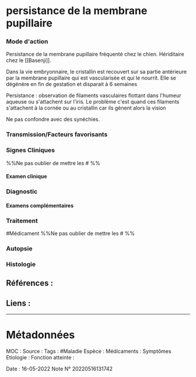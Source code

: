 # persistance de la membrane pupillaire
### Mode d'action
Persistance de la membrane pupillaire fréquenté chez le chien. Hériditaire chez le [[Basenji]].

Dans la vie embryonnaire, le cristallin est recouvert sur sa partie antérieure par la membrane pupillaire qui est vascularisée et qui le nourrit. Elle se dégénère en fin de gestation et disparait à 6 semaines

Persistance : observation de filaments vasculaires flottant dans l'humeur aqueuse ou s'attachent sur l'iris. Le problème c'est quand ces filaments s'attachent à la cornée ou au cristallin car ils gènent alors la vision 

Ne pas confondre avec des synéchies.
### Transmission/Facteurs favorisants
### Signes Cliniques
%%Ne pas oublier de mettre les # %%
#### Examen clinique
### Diagnostic
#### Examens complémentaires
### Traitement
#Médicament 
%%Ne pas oublier de mettre les # %% 
### Autopsie
### Histologie

## Références :
>
 

## Liens :



***

# Métadonnées
MOC :
Source :
Tags : #Maladie 
	Espèce :
	Médicaments :
	Symptômes
	Etiologie :
	Fonction atteinte :
	
Date : 16-05-2022
Note N° 20220516131742